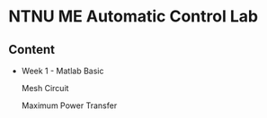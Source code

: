 # NTNU ME Automatic Control Lab
## Content
* Week 1 - Matlab Basic

  Mesh Circuit
  
  Maximum Power Transfer 
